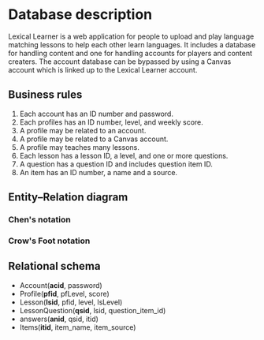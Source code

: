 # Database description

Lexical Learner
is a web application for people to upload and play language matching lessons to help each other learn languages.  It
includes a database for handling content and one for handling accounts for players and content creaters.
The account database can be bypassed by using a Canvas account which is linked up to the Lexical Learner account.

## Business rules

1. Each account has an ID number and password.
1. Each profiles has an ID number, level, and weekly score.
1. A profile may be related to an account.
1. A profile may be related to a Canvas account.
1. A profile may teaches many lessons.
1. Each lesson has a lesson ID, a level, and one or more questions.
1. A question has a question ID and includes question item ID.
1. An item has an ID number, a name and a source.

## Entity&ndash;Relation diagram

### Chen's notation

### Crow's Foot notation

## Relational schema

- Account(__acid__, password)
- Profile(__pfid__, pfLevel, score)
- Lesson(__lsid__, pfid, level, lsLevel)
- LessonQuestion(__qsid__, lsid, question_item_id)
- answers(__anid__, qsid, itid)
- Items(__itid__, item_name, item_source)
